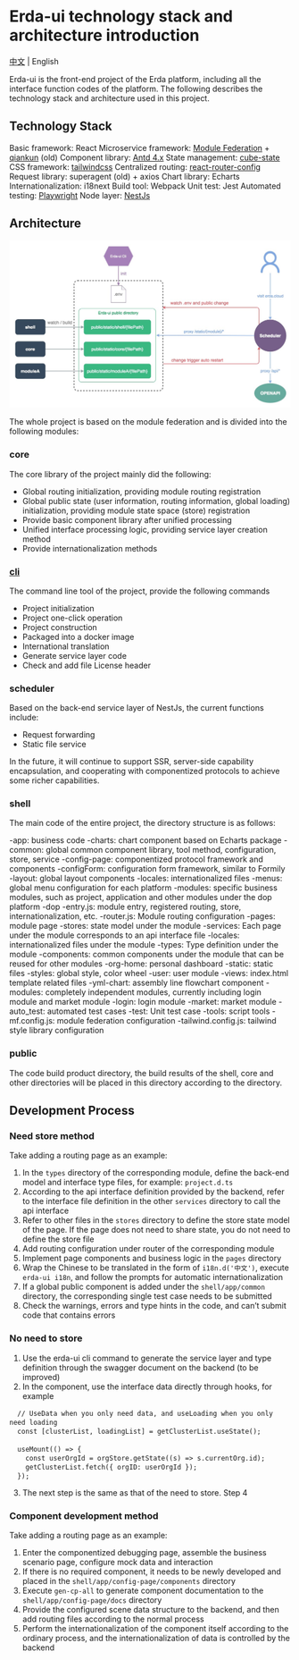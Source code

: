 # Erda-ui technology stack and architecture introduction

[中文](./introduction_zh.md) | English

Erda-ui is the front-end project of the Erda platform, including all the interface function codes of the platform. The following describes the technology stack and architecture used in this project.


## Technology Stack
Basic framework: React
Microservice framework: [Module Federation](https://github.com/module-federation) + [qiankun](https://github.com/umijs/qiankun) (old)
Component library: [Antd 4.x](https://github.com/ant-design/ant-design)
State management: [cube-state](https://github.com/daskyrk/cube-state)
CSS framework: [tailwindcss](https://github.com/tailwindlabs/tailwindcss)
Centralized routing: [react-router-config](https://github.com/remix-run/react-router/tree/main/packages/react-router-config)
Request library: superagent (old) + axios
Chart library: Echarts
Internationalization: i18next
Build tool: Webpack
Unit test: Jest
Automated testing: [Playwright](https://github.com/microsoft/playwright)
Node layer: [NestJs](https://nestjs.com/)


## Architecture

![Architecture diagram](./files/architecture.jpg)

The whole project is based on the module federation and is divided into the following modules:
### core
The core library of the project mainly did the following:
  * Global routing initialization, providing module routing registration
  * Global public state (user information, routing information, global loading) initialization, providing module state space (store) registration
  * Provide basic component library after unified processing
  * Unified interface processing logic, providing service layer creation method
  * Provide internationalization methods

### [cli](https://www.npmjs.com/package/@erda-ui/cli?activeTab=versions)
The command line tool of the project, provide the following commands
  * Project initialization
  * Project one-click operation
  * Project construction
  * Packaged into a docker image
  * International translation
  * Generate service layer code
  * Check and add file License header

### scheduler
Based on the back-end service layer of NestJs, the current functions include:
  * Request forwarding
  * Static file service

In the future, it will continue to support SSR, server-side capability encapsulation, and cooperating with componentized protocols to achieve some richer capabilities.

### shell
The main code of the entire project, the directory structure is as follows:

-app: business code
  -charts: chart component based on Echarts package
  -common: global common component library, tool method, configuration, store, service
  -config-page: componentized protocol framework and components
  -configForm: configuration form framework, similar to Formily
  -layout: global layout components
  -locales: internationalized files
  -menus: global menu configuration for each platform
  -modules: specific business modules, such as project, application and other modules under the dop platform
    -dop
      -entry.js: module entry, registered routing, store, internationalization, etc.
      -router.js: Module routing configuration
      -pages: module page
      -stores: state model under the module
      -services: Each page under the module corresponds to an api interface file
      -locales: internationalized files under the module
      -types: Type definition under the module
      -components: common components under the module that can be reused for other modules
  -org-home: personal dashboard
  -static: static files
  -styles: global style, color wheel
  -user: user module
  -views: index.html template related files
  -yml-chart: assembly line flowchart component
-modules: completely independent modules, currently including login module and market module
  -login: login module
  -market: market module
-auto_test: automated test cases
-test: Unit test case
-tools: script tools
-mf.config.js: module federation configuration
-tailwind.config.js: tailwind style library configuration

### public
The code build product directory, the build results of the shell, core and other directories will be placed in this directory according to the directory.

## Development Process
### Need store method
Take adding a routing page as an example:
1. In the `types` directory of the corresponding module, define the back-end model and interface type files, for example: `project.d.ts`
2. According to the api interface definition provided by the backend, refer to the interface file definition in the other `services` directory to call the api interface
3. Refer to other files in the `stores` directory to define the store state model of the page. If the page does not need to share state, you do not need to define the store file
4. Add routing configuration under router of the corresponding module
5. Implement page components and business logic in the `pages` directory
6. Wrap the Chinese to be translated in the form of `i18n.d('中文')`, execute `erda-ui i18n`, and follow the prompts for automatic internationalization
8. If a global public component is added under the `shell/app/common` directory, the corresponding single test case needs to be submitted
7. Check the warnings, errors and type hints in the code, and can’t submit code that contains errors


### No need to store
1. Use the erda-ui cli command to generate the service layer and type definition through the swagger document on the backend (to be improved)
2. In the component, use the interface data directly through hooks, for example
```tsx
  // UseData when you only need data, and useLoading when you only need loading
  const [clusterList, loadingList] = getClusterList.useState();

  useMount(() => {
    const userOrgId = orgStore.getState((s) => s.currentOrg.id);
    getClusterList.fetch({ orgID: userOrgId });
  });
```
3. The next step is the same as that of the need to store. Step 4


### Component development method
Take adding a routing page as an example:
1. Enter the componentized debugging page, assemble the business scenario page, configure mock data and interaction
2. If there is no required component, it needs to be newly developed and placed in the `shell/app/config-page/components` directory
3. Execute `gen-cp-all` to generate component documentation to the `shell/app/config-page/docs` directory
4. Provide the configured scene data structure to the backend, and then add routing files according to the normal process
5. Perform the internationalization of the component itself according to the ordinary process, and the internationalization of data is controlled by the backend
